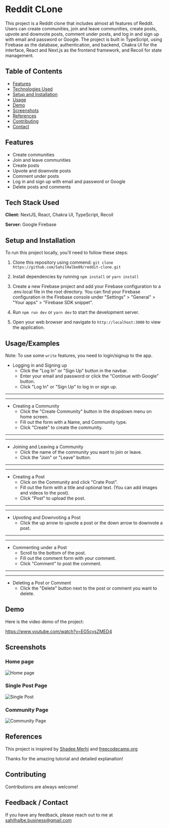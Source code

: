 
# Reddit CLone

This project is a Reddit clone that includes almost all features of Reddit. Users can create communities, join and leave communities, create posts, upvote and downvote posts, comment under posts, and log in and sign up with email and password or Google. The project is built in TypeScript, using Firebase as the database, authentication, and backend, Chakra UI for the interface, React and Next.js as the frontend framework, and Recoil for state management.

## Table of Contents

 - [Features](#)
 - [Technologies Used](#)
 - [Setup and Installation](#)
 - [Usage](#)
 - [Demo](#)
 - [Screenshots](#)
 - [References](#)
 - [Contributing](#)
 - [Contact](#)


## Features

- Create communities
- Join and leave communities
- Create posts
- Upvote and downvote posts
- Comment under posts
- Log in and sign up with email and password or Google
- Delete posts and comments


## Tech Stack Used

**Client:** NextJS, React, Chakra UI, TypeScript, Recoil

**Server:** Google Firebase


## Setup and Installation

To run this project locally, you'll need to follow these steps:

1. Clone this repository using commend:
`git clone https://github.com/SahilHalbe09/reddit-clone.git`

2. Install dependencies by running `npm install` or `yarn install`

3. Create a new Firebase project and add your Firebase configuration to a .env.local file in the root directory. You can find your Firebase configuration in the Firebase console under "Settings" > "General" > "Your apps" > "Firebase SDK snippet".

4. Run `npm run dev` or `yarn dev` to start the development server.

5. Open your web browser and navigate to `http://localhost:3000` to view the application.

    
## Usage/Examples

Note: To use some `write` features, you need to login/signup to the app.

- Logging in and Signing up
    - Click the "Log In" or "Sign Up" button in the navbar.
    - Enter your email and password or click the "Continue with Google" button.
    - Click "Log In" or "Sign Up" to log in or sign up.

---
---

- Creating a Community
    - Click the "Create Community" button in the dropdown menu on home screen.
    - Fill out the form with a Name, and Community type.
    - Click "Create" to create the community.

---
---

- Joining and Leaving a Community
    - Click the name of the community you want to join or leave.
    - Click the "Join" or "Leave" button.

---
---

- Creating a Post
    - Click on the Community and click "Crate Post".
    - Fill out the form with a title and optional text. (You can add images and videos to the post).
    - Click "Post" to upload the post.

---
---
- Upvoting and Downvoting a Post
    - Click the up arrow to upvote a post or the down arrow to downvote a post.

---
---

- Commenting under a Post
    - Scroll to the bottom of the post.
    - Fill out the comment form with your comment.
    - Click "Comment" to post the comment.

---
---

- Deleting a Post or Comment
    - Click the "Delete" button next to the post or comment you want to delete.


## Demo

Here is the video demo of the project:

https://www.youtube.com/watch?v=EG5cysZMED4


## Screenshots

### Home page
![Home page](https://i.paste.pics/M5I43.png)

### Single Post Page
![Single Post](https://i.paste.pics/M5I59.png)

### Community Page
![Community Page](https://i.paste.pics/M5I5N.png)
## References

This project is inspired by [Shadee Merhi](https://www.youtube.com/@shadmerhi) and [freecodecamp.org](https://www.youtube.com/@freecodecamp)

Thanks for the amazing tutorial and detailed explanation!
## Contributing

Contributions are always welcome!


## Feedback / Contact

If you have any feedback, please reach out to me at sahilhalbe.business@gmail.com


